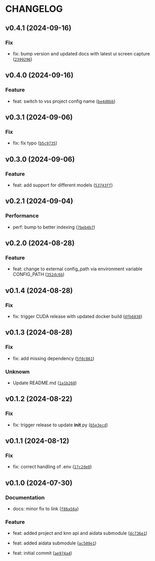 # CHANGELOG

## v0.4.1 (2024-09-16)

### Fix

* fix: bump version and updated docs with latest ui screen capture ([`2399296`](https://github.com/mbari-org/fastapi-vss/commit/23992969ce70c7d819bb7a3e4689f4f3f567ee23))

## v0.4.0 (2024-09-16)

### Feature

* feat: switch to vss project config name ([`be4d0bb`](https://github.com/mbari-org/fastapi-vss/commit/be4d0bb669711b907cee792f47659b448a056728))

## v0.3.1 (2024-09-06)

### Fix

* fix: fix typo ([`b5c9735`](https://github.com/mbari-org/fastapi-vss/commit/b5c9735dbde1b34276b3799fbdb8338ce44fc9e9))

## v0.3.0 (2024-09-06)

### Feature

* feat: add support for different models ([`53743ff`](https://github.com/mbari-org/fastapi-vss/commit/53743ff9b01a8bc0d038943ab999fc2f68f4fb3d))

## v0.2.1 (2024-09-04)

### Performance

* perf: bump to better indexing ([`7beb4b7`](https://github.com/mbari-org/fastapi-vss/commit/7beb4b72a08186ca89f540262f054904509db9c0))

## v0.2.0 (2024-08-28)

### Feature

* feat: change to external config_path via environment variable CONFIG_PATH ([`352dc6b`](https://github.com/mbari-org/fastapi-vss/commit/352dc6bddfa5fa4b3fe0656324ef63bd53d05251))

## v0.1.4 (2024-08-28)

### Fix

* fix: trigger CUDA release with updated docker build ([`dfb6838`](https://github.com/mbari-org/fastapi-vss/commit/dfb68381d8a7ea445394e2dc53aae11ea1cd6c95))

## v0.1.3 (2024-08-28)

### Fix

* fix: add missing dependency ([`5f0c861`](https://github.com/mbari-org/fastapi-vss/commit/5f0c86100caabc7f2e771a9f7dde4e4e87e9eca2))

### Unknown

* Update README.md ([`1a1b260`](https://github.com/mbari-org/fastapi-vss/commit/1a1b2609f4c663adb8bbc9b5c6e4b59c40fded7e))

## v0.1.2 (2024-08-22)

### Fix

* fix: trigger release to update __init__.py ([`65e3ecd`](https://github.com/mbari-org/fastapi-vss/commit/65e3ecdde528fb222bc349a9cae6c3c7c632f0a8))

## v0.1.1 (2024-08-12)

### Fix

* fix: correct handling of .env ([`17c2de0`](https://github.com/mbari-org/fastapi-vss/commit/17c2de03d4bab636364a2def0399202b73de50b1))

## v0.1.0 (2024-07-30)

### Documentation

* docs: minor fix to link ([`f86a56a`](https://github.com/mbari-org/fastapi-vss/commit/f86a56acbf2022420f98b0ea2e33aa7a5c352265))

### Feature

* feat: added project and knn api and aidata submodule ([`dc736e1`](https://github.com/mbari-org/fastapi-vss/commit/dc736e181c18818a8f73131c2bfc81cdd27e7088))

* feat: added aidata submodule ([`ac509e1`](https://github.com/mbari-org/fastapi-vss/commit/ac509e19618b15b3489f6e4ec229097adabacf06))

* feat: initial commit ([`ae974a4`](https://github.com/mbari-org/fastapi-vss/commit/ae974a4aeeb5e2084b46ff27e2d18513708fff23))
